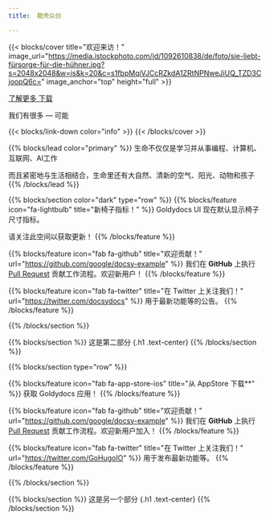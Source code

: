 ```yaml
---
title:  酷壳众创

---
```


{{< blocks/cover title="欢迎来访！" image_url="https://media.istockphoto.com/id/1092610838/de/foto/sie-liebt-fürsorge-für-die-hühner.jpg?s=2048x2048&w=is&k=20&c=s1fbpMqiVJCcRZkdA1ZRtNPNweJiUQ_TZD3CjoopQ6c=" image_anchor="top" height="full" >}}

<a class="btn btn-lg btn-primary me-3 mb-4" href="/zh-CN/about/">
了解更多 <i class="fas fa-arrow-alt-circle-right ms-2"></i>
</a>
<a class="btn btn-lg btn-secondary me-3 mb-4" href="https://github.com/google/docsy-example">
下载 <i class="fab fa-github ms-2 "></i>
</a>
<p class="lead mt-5">我们有很多 &mdash; 可能</p>
{{< blocks/link-down color="info" >}}
{{< /blocks/cover >}}

{{% blocks/lead color="primary" %}}
生命不仅仅是学习并从事编程、计算机、互联网、AI工作

而且紧密地与生活相结合，生命里还有大自然、清新的空气、阳光、动物和孩子
{{% /blocks/lead %}}

{{% blocks/section color="dark" type="row" %}}
{{% blocks/feature icon="fa-lightbulb" title="新椅子指标！" %}}
Goldydocs UI 现在默认显示椅子尺寸指标。

请关注此空间以获取更新！
{{% /blocks/feature %}}

{{% blocks/feature icon="fab fa-github" title="欢迎贡献！" url="https://github.com/google/docsy-example" %}}
我们在 **GitHub** 上执行 [Pull Request](https://github.com/google/docsy-example/pulls) 贡献工作流程。欢迎新用户！
{{% /blocks/feature %}}

{{% blocks/feature icon="fab fa-twitter" title="在 Twitter 上关注我们！" url="https://twitter.com/docsydocs" %}}
用于最新功能等的公告。
{{% /blocks/feature %}}

{{% /blocks/section %}}

{{% blocks/section %}}
这是第二部分
{.h1 .text-center}
{{% /blocks/section %}}

{{% blocks/section type="row" %}}

{{% blocks/feature icon="fab fa-app-store-ios" title="从 AppStore 下载**" %}}
获取 Goldydocs 应用！
{{% /blocks/feature %}}

{{% blocks/feature icon="fab fa-github" title="欢迎贡献！"
url="https://github.com/google/docsy-example" %}}
我们在 **GitHub** 上执行 [Pull Request](https://github.com/google/docsy-example/pulls)
贡献工作流程。欢迎新用户加入！
{{% /blocks/feature %}}

{{% blocks/feature icon="fab fa-twitter" title="在 Twitter 上关注我们！"
url="https://twitter.com/GoHugoIO" %}}
用于发布最新功能等。
{{% /blocks/feature %}}

{{% /blocks/section %}}

{{% blocks/section %}}
这是另一个部分
{.h1 .text-center}
{{% /blocks/section %}}